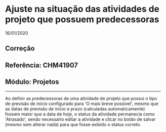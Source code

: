 # Ajuste na situação das atividades de projeto que possuem predecessoras
16/01/2020
## Correção
## Referência: CHM41907
## Módulo: Projetos
***

Ao definir as predecessoras de uma atividade de projeto que possui o tipo de previsão de início configurado para 'O mais breve possível', mesmo que as datas de previsão de início e prazo (calculadas automaticamente) fossem maior que a data de hoje, o status da atividade permanecia como 'Atrasado', sendo necessário editar a atividade e clicar no botão de salvar (mesmo sem alterar nada) para que fosse exibido o status correto.

